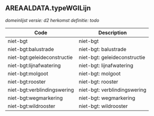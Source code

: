## AREAALDATA.typeWGILijn

*domeinlijst versie: d2* *herkomst definitie: todo*

 |Code |Description	|
|	---	|	---	|
| niet-bgt | niet-bgt |
| niet-bgt:balustrade | niet-bgt: balustrade |
| niet-bgt:geleideconstructie | niet-bgt: geleideconstructie |
| niet-bgt:lijnafwatering | niet-bgt: lijnafwatering |
| niet-bgt:molgoot | niet-bgt: molgoot |
| niet-bgt:rooster | niet-bgt: rooster |
| niet-bgt:verblindingswering | niet-bgt: verblindingswering |
| niet-bgt:wegmarkering | niet-bgt: wegmarkering |
| niet-bgt:wildrooster | niet-bgt: wildrooster |

